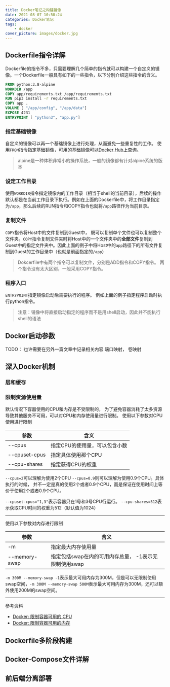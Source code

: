 ```yaml
---
title: Docker笔记之构建镜像
date: 2021-08-07 10:50:24
categories: Docker笔记
tags:
    - docker
cover_picture: images/docker.jpg
---
```

<!-- <script type="text/javascript" src="https://cdnjs.cloudflare.com/ajax/libs/mathjax/2.7.4/MathJax.js?config=default"></script> -->




Dockerfile指令详解
-------------------


Dockerfile的指令不多，只需要理解几个简单的指令就可以构建一个自定义的镜像。一个Dockerfile一般具有如下的一些指令，以下分别介绍这些指令的含义。

```Dockerfile
FROM python:3.8-alpine
WORKDIR /app
COPY app/requirements.txt /app/requirements.txt
RUN pip3 install -r requirements.txt
COPY app .
VOLUME [ "/app/config", "/app/data"]
EXPOSE 4231
ENTRYPOINT [ "python3", "app.py"]
```

### 指定基础镜像

自定义的镜像可以再一个基础镜像上进行处理，从而避免一些重复性的工作。 使用`FROM`指令指定基础镜像，可用的基础镜像可以[Docker Hub](https://hub.docker.com/)上查询。

> alpine是一种体积非常小的操作系统，一般的镜像都有针对alpine系统的版本

### 设定工作目录

使用`WORKDIR`指令指定镜像内的工作目录（相当于shell的当前目录），后续的操作默认都是在当前工作目录下执行。例如在上面的Dockerfile中，将工作目录指定为`/app`，那么后续的RUN指令和COPY指令也就将`/app`路径作为当前目录。

### 复制文件

`COPY`指令将Host中的文件复制到Guest中， 既可以复制单个文件也可以复制整个文件夹。`COPY`指令复制文件夹时将Host中的一个文件夹中的**全部文件**复制到Guest中的指定文件夹中。因此上面的例子中将Host中的`app`路径下的所有文件复制到Guest的工作目录中（也就是前面指定的`/app`）

> Dokcerfile中有两个指令可以复制文件，分别是ADD指令和COPY指令。 两个指令没有太大区别，一般采用COPY指令。

### 程序入口

`ENTRYPOINT`指定镜像启动后需要执行的程序。 例如上面的例子指定程序启动时执行python指令。

> 注意：镜像中将直接启动指定的程序而不是用shell启动，因此并不能执行shell的语法




Docker启动参数
----------------

TODO： 也许需要在另外一篇文章中记录相关内容
端口映射， 卷映射


深入Docker机制
----------------

### 层和缓存


### 限制资源使用量

默认情况下容器使用的CPU和内存是不受限制的， 为了避免容器消耗了太多资源导致其他服务不可用，可以对CPU和内存使用量进行限制。 使用以下参数对CPU使用进行限制


参数           | 含义
--------------|------------------
--cpus        | 指定CPU的使用量，可以包含小数
--cpuset-cpus | 指定具体使用那个CPU
--cpu-shares  | 指定获得CPU的权重

`--cpus=2`可以理解为使用2个CPU `--cpus=0.9`则可以理解为使用0.9个CPU。具体执行的时候， 并不一定是真的使用2个或者0.9个CPU，而是保证在使用时间上等价于使用2个或者0.9个CPU。

`--cpuset-cpus="1,3"`表示容器只在1号和3号CPU行运行。 `--cpu-shares=512`表示获取CPU时间的权重为512（默认值为1024）

---------------

使用以下参数对内存进行限制

参数           | 含义
--------------|------------------
-m            | 指定最大内存使用量
--memory-swap | 指定包括swap在内的可用内存总量， -1表示无限制使用swap

`-m 300M --memory-swap -1`表示最大可用内存为300M，但是可以无限制使用swap空间，`-m 300M --memory-swap 500M`表示最大可用内存为300M，还可以额外使用200M的swap空间。

------------

参考资料

- [Docker: 限制容器可用的 CPU](https://www.cnblogs.com/sparkdev/p/8052522.html)
- [Docker: 限制容器可用的内存](https://cnblogs.com/sparkdev/p/8032330.html)


Dockerfile多阶段构建
-------------------



Docker-Compose文件详解
---------------------



前后端分离部署
-------------

